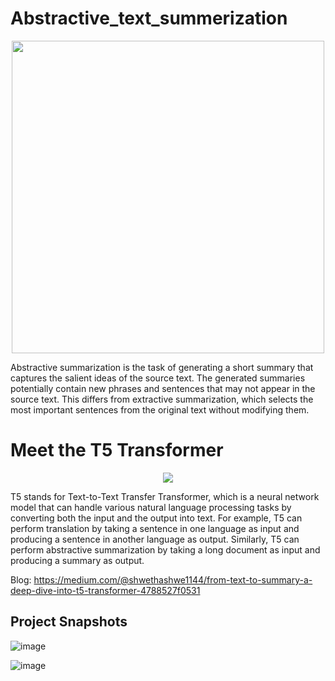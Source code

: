 # Abstractive_text_summerization
<p align="center">
    <img width=500,heigth=600, src="https://github.com/stha1122/Abstractive_text_summerization/assets/122188963/c98ea042-c99c-4b2b-beb2-1f92b783a746">
</p>

Abstractive summarization is the task of generating a short summary that captures the salient ideas of the source text. The generated summaries potentially contain new phrases and sentences that may not appear in the source text. This differs from extractive summarization, which selects the most important sentences from the original text without modifying them.

# Meet the T5 Transformer
<p align="center">
    <img src="https://github.com/stha1122/Abstractive_text_summerization/assets/122188963/feaa1c0e-bb41-4a31-aabc-809c33319e6a">
</p>
T5 stands for Text-to-Text Transfer Transformer, which is a neural network model that can handle various natural language processing tasks by converting both the input and the output into text. For example, T5 can perform translation by taking a sentence in one language as input and producing a sentence in another language as output. Similarly, T5 can perform abstractive summarization by taking a long document as input and producing a summary as output.
<br/>

Blog: https://medium.com/@shwethashwe1144/from-text-to-summary-a-deep-dive-into-t5-transformer-4788527f0531

## Project Snapshots

![image](https://github.com/stha1122/Abstractive_text_summerization/assets/122188963/4256c294-a47f-4d75-ae10-60dff46e9246)

![image](https://github.com/stha1122/Abstractive_text_summerization/assets/122188963/db311175-8a7d-45f7-a393-fbc604f8efd4)


